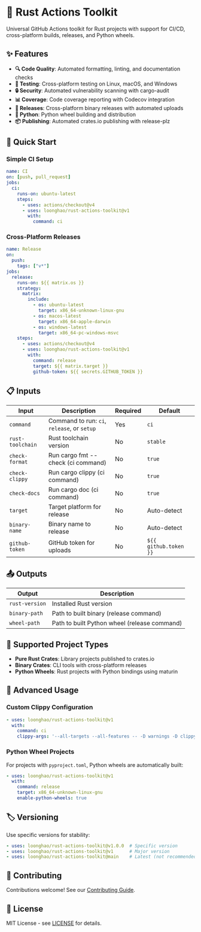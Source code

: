 # 🦀 Rust Actions Toolkit

Universal GitHub Actions toolkit for Rust projects with support for CI/CD, cross-platform builds, releases, and Python wheels.

## ✨ Features

- **🔍 Code Quality**: Automated formatting, linting, and documentation checks
- **🧪 Testing**: Cross-platform testing on Linux, macOS, and Windows
- **🔒 Security**: Automated vulnerability scanning with cargo-audit
- **📊 Coverage**: Code coverage reporting with Codecov integration
- **🚀 Releases**: Cross-platform binary releases with automated uploads
- **🐍 Python**: Python wheel building and distribution
- **📦 Publishing**: Automated crates.io publishing with release-plz

## 🚀 Quick Start

### Simple CI Setup

```yaml
name: CI
on: [push, pull_request]
jobs:
  ci:
    runs-on: ubuntu-latest
    steps:
      - uses: actions/checkout@v4
      - uses: loonghao/rust-actions-toolkit@v1
        with:
          command: ci
```

### Cross-Platform Releases

```yaml
name: Release
on:
  push:
    tags: ["v*"]
jobs:
  release:
    runs-on: ${{ matrix.os }}
    strategy:
      matrix:
        include:
          - os: ubuntu-latest
            target: x86_64-unknown-linux-gnu
          - os: macos-latest
            target: x86_64-apple-darwin
          - os: windows-latest
            target: x86_64-pc-windows-msvc
    steps:
      - uses: actions/checkout@v4
      - uses: loonghao/rust-actions-toolkit@v1
        with:
          command: release
          target: ${{ matrix.target }}
          github-token: ${{ secrets.GITHUB_TOKEN }}
```

## 📋 Inputs

| Input | Description | Required | Default |
|-------|-------------|----------|---------|
| `command` | Command to run: `ci`, `release`, or `setup` | Yes | `ci` |
| `rust-toolchain` | Rust toolchain version | No | `stable` |
| `check-format` | Run cargo fmt --check (ci command) | No | `true` |
| `check-clippy` | Run cargo clippy (ci command) | No | `true` |
| `check-docs` | Run cargo doc (ci command) | No | `true` |
| `target` | Target platform for release | No | Auto-detect |
| `binary-name` | Binary name to release | No | Auto-detect |
| `github-token` | GitHub token for uploads | No | `${{ github.token }}` |

## 📤 Outputs

| Output | Description |
|--------|-------------|
| `rust-version` | Installed Rust version |
| `binary-path` | Path to built binary (release command) |
| `wheel-path` | Path to built Python wheel (release command) |

## 🎯 Supported Project Types

- **Pure Rust Crates**: Library projects published to crates.io
- **Binary Crates**: CLI tools with cross-platform releases
- **Python Wheels**: Rust projects with Python bindings using maturin

## 🔧 Advanced Usage

### Custom Clippy Configuration

```yaml
- uses: loonghao/rust-actions-toolkit@v1
  with:
    command: ci
    clippy-args: '--all-targets --all-features -- -D warnings -D clippy::pedantic'
```

### Python Wheel Projects

For projects with `pyproject.toml`, Python wheels are automatically built:

```yaml
- uses: loonghao/rust-actions-toolkit@v1
  with:
    command: release
    target: x86_64-unknown-linux-gnu
    enable-python-wheels: true
```

## 🏷️ Versioning

Use specific versions for stability:

```yaml
- uses: loonghao/rust-actions-toolkit@v1.0.0  # Specific version
- uses: loonghao/rust-actions-toolkit@v1      # Major version
- uses: loonghao/rust-actions-toolkit@main    # Latest (not recommended for production)
```

## 🤝 Contributing

Contributions welcome! See our [Contributing Guide](https://github.com/loonghao/rust-actions-toolkit/blob/main/CONTRIBUTING.md).

## 📄 License

MIT License - see [LICENSE](https://github.com/loonghao/rust-actions-toolkit/blob/main/LICENSE) for details.
